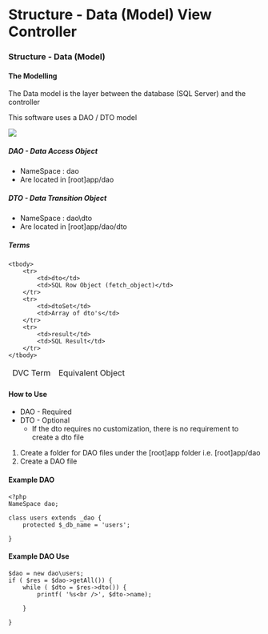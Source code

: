 # Structure - Data (Model) View Controller

### Structure - Data (Model)

#### The Modelling

The Data model is the layer between the database (SQL Server) and the controller

This software uses a DAO / DTO model

<img class="pull-right img-thumbnail" src="/images/dao-dto-path.png" />

##### DAO - Data Access Object
- NameSpace : dao
- Are located in [root]app/dao

##### DTO - Data Transition Object
- NameSpace : dao\dto
- Are located in [root]app/dao/dto

##### Terms

<table class="table table-striped">
	<thead>
		<tr>
			<td>DVC Term</td>
			<td>Equivalent Object</td>
		</tr>
	</thead>

	<tbody>
		<tr>
			<td>dto</td>
			<td>SQL Row Object (fetch_object)</td>
		</tr>
		<tr>
			<td>dtoSet</td>
			<td>Array of dto's</td>
		</tr>
		<tr>
			<td>result</td>
			<td>SQL Result</td>
		</tr>
	</tbody>

</table>

#### How to Use
* DAO - Required
* DTO - Optional
   * If the dto requires no customization, there is no requirement to create a dto file

1. Create a folder for DAO files under the [root]app folder i.e. [root]app/dao
2. Create a DAO file

#### Example DAO
```
<?php
NameSpace dao;

class users extends _dao {
	protected $_db_name = 'users';

}
```

#### Example DAO Use
```
$dao = new dao\users;
if ( $res = $dao->getAll()) {
	while ( $dto = $res->dto()) {
		printf( '%s<br />', $dto->name);

	}

}
```
